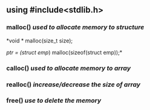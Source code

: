 ## using #include<stdlib.h>

### malloc() ***used to allocate memory to structure***
*void * malloc(size_t size);

*ptr = (struct emp*) malloc(sizeof(struct emp));*

### calloc() ***used to allocate memory to array***
### realloc() ***increase/decrease the size of array***
### free() ***use to delete the memory***

